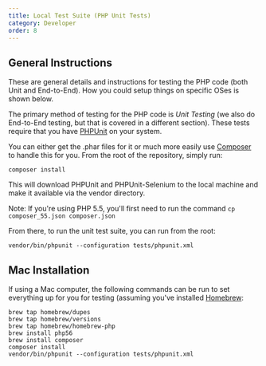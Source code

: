 ```yaml
---
title: Local Test Suite (PHP Unit Tests)
category: Developer
order: 8
---
```


## General Instructions
These are general details and instructions for testing the PHP code (both Unit and End-to-End). How you could setup things on specific OSes is shown below.

The primary method of testing for the PHP code is _Unit Testing_ (we also do End-to-End testing, but that is covered in a different section). These tests require that you have [PHPUnit](https://phpunit.de/) on your system.

You can either get the .phar files for it or much more easily use [Composer](https://getcomposer.org/) to handle this for you. From the root of the repository, simply run:

```
composer install
```

This will download PHPUnit and PHPUnit-Selenium to the local machine and make it available via the vendor directory.

Note: If you're using PHP 5.5, you'll first need to run the command ```cp composer_55.json composer.json```

From there, to run the unit test suite, you can run from the root:
```
vendor/bin/phpunit --configuration tests/phpunit.xml
```

## Mac Installation
If using a Mac computer, the following commands can be run to set everything up for you for testing (assuming you've installed [Homebrew](https://brew.sh/):

```
brew tap homebrew/dupes
brew tap homebrew/versions
brew tap homebrew/homebrew-php
brew install php56
brew install composer
composer install
vendor/bin/phpunit --configuration tests/phpunit.xml
```